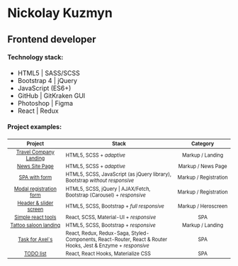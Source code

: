 # Nickolay Kuzmyn 
## Frontend developer

#### Technology stack:
<ul>
<li>HTML5 | SASS/SCSS</li>
<li>Bootstrap 4 | jQuery</li>
<li>JavaScript (ES6+)</li>
<li>GitHub | GitKraken GUI</li>
<li>Photoshop | Figma</li>
<li>React | Redux</li>
</ul>

#### Project examples:

<div class="w3-responsive">
<table style="font-size: 80%" width="100%" class="w3-table-all notranslate" id="myTable">
<thead>
<tr class="w3-white">
<th width="25%">Project</th>
<th width="50%">Stack</th>
<th width="25%">Category</th>
</tr>
</thead>
<tbody>
<tr>
<td align="center"><a href="https://n-icko.github.io/TravelCompanyLandingPage">Travel Company Landing</a></td>
<td>HTML5, SCSS + <em>adaptive</em></td>
<td align="center">Markup / Landing</td>
</tr>
<tr>
<td align="center"><a href="https://n-icko.github.io/testTask__News-site-markup/">News Site Page</a></td>
<td>HTML5, SCSS + <em>adaptive</em></td>
<td align="center">Markup / News Page</td>
</tr>
<tr>
<td align="center"><a href="https://n-icko.github.io/testTask__SPA-with-form/">SPA with form</a></td>
<td> HTML5, SCSS, JavaScript (as jQuery library), Bootstrap <em>without responsive </em></td>
<td align="center"> Markup / Registration</td>
</tr>
<tr>
<td align="center"><a href="https://n-icko.github.io/testTask__Modal-registration/"> Modal registration form</a></td>
<td> HTML5, SCSS, jQuery | AJAX/Fetch, Bootstrap (Carousel) + <em>responsive</em></td>
<td align="center"> Markup / Registration</td>
</tr>
<tr>
<td align="center"><a href="https://github.com/N-icko/testTask__Title-page"> Header & slider screen</a></td>
<td> HTML5, SCSS, Bootstrap + <em>full responsive</em></td>
<td align="center"> Markup / Heroscreen</td>
</tr>
<tr>
<td align="center"><a href="https://n-icko.github.io/react-tools/"> Simple react tools</a></td>
<td> React, SCSS, Material-UI + <em>responsive</em></td>
<td align="center"> SPA</td>
</tr>
<tr>
<td align="center"><a href="https://n-icko.github.io/testTask__TattooLandingPage/"> Tattoo saloon landing</a></td>
<td> HTML5, SCSS, Bootstrap + <em>responsive</em></td>
<td align="center"> Markup / Landing </td>
</tr>
 <tr>
<td align="center"><a href="https://github.com/N-icko/axels-test-task">Task for Axel`s</a></td>
<td> React, Redux, Redux-Saga, Styled-Components, React-Router, React & Router Hooks, Jest & Enzyme  + <em>responsive</em></td>
<td align="center"> SPA </td>
</tr>
 <tr>
<td align="center"><a href="https://n-icko.github.io/react-todo/">TODO list</a></td>
<td> React, React Hooks, Materialize CSS</td>
<td align="center"> SPA </td>
</tr>
</tbody>
</table>
</div>
